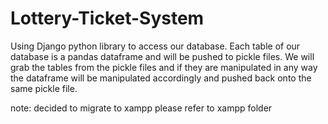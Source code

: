 # Lottery-Ticket-System
Using Django python library to access our database.
Each table of our database is a pandas dataframe and will be pushed to pickle files.
We will grab the tables from the pickle files and if they are manipulated in any way the dataframe will be manipulated accordingly and pushed back onto the same pickle file.

note: decided to migrate to xampp please refer to xampp folder
